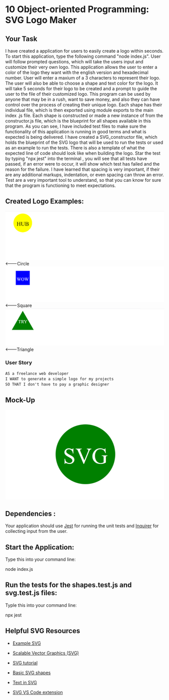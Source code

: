 # 10 Object-oriented Programming: SVG Logo Maker

## Your Task

I have created a application for users to easily create a logo within seconds. To start this application, type the following command "node index.js". User will follow prompted questions, which will take the users input and customize their very own logo. This application allows the user to enter a color of the logo they want with the english version and hexadecimal number. User will enter a maxium of a 3 characters to represent their logo. The user will also be able to choose a shape and text color for the logo. It will take 5 seconds for their logo to be created and a prompt to guide the user to the file of their customized logo. This program can be used by anyone that may be in a rush, want to save money, and also they can have control over the process of creating their unique logo. Each shape has their individual file, which is then exported using module exports to the main index .js file. Each shape is constructed or made a new instance of from the constructor.js file, which is the blueprint for all shapes available in this program. As you can see, I have included test files to make sure the functionality of this application is running in good terms and what is expected is being delivered. I have created a SVG_constructor file, which holds the blueprint of the SVG logo that will be used to run the tests or used as an example to run the tests. There is also a template of what the expected line of code should look like when building the logo. Star the test by typing "npx jest" into the terminal , you will see that all tests have passed, if an error were to occur, it will show which test has failed and the reason for the failure. I have learned that spacing is very important, if their are any additional markups, indentation, or even spacing can throw an error. Test are a very important tool to understand, so that you can know for sure that the program is functioning to meet expectations.

## Created Logo Examples:
![Alt text](<CreatedLogoExamples/Circle Logo Example.png>)  <---Circle
![Alt text](CreatedLogoExamples/SquareLogoExample.png)      <---Square
![Alt text](CreatedLogoExamples/TriangleLogoExample.png)    <---Triangle

 
### User Story

```md
AS a freelance web developer
I WANT to generate a simple logo for my projects
SO THAT I don't have to pay a graphic designer
```

## Mock-Up

![Image showing a green circle with white text that reads "SVG.".](./Images/10-oop-homework-demo.png)

## Dependencies :

Your application should use [Jest](https://www.npmjs.com/package/jest) for running the unit tests and [Inquirer](https://www.npmjs.com/package/inquirer/v/8.2.4) for collecting input from the user. 

## Start the Application:
Type this into your command line:

node index.js

## Run the tests for the shapes.test.js and svg.test.js files:
Typle this into your command line:

npx jest



## Helpful SVG Resources

* [Example SVG](https://static.fullstack-bootcamp.com/fullstack-ground/module-10/circle.svg)

* [Scalable Vector Graphics (SVG)](https://en.wikipedia.org/wiki/Scalable_Vector_Graphics)

* [SVG tutorial](https://developer.mozilla.org/en-US/docs/Web/SVG/Tutorial)

* [Basic SVG shapes](https://developer.mozilla.org/en-US/docs/Web/SVG/Tutorial/Basic_Shapes)

* [Text in SVG](https://developer.mozilla.org/en-US/docs/Web/SVG/Tutorial/Texts)

* [SVG VS Code extension](https://marketplace.visualstudio.com/items?itemName=jock.svg)

